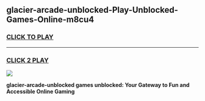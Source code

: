 
## glacier-arcade-unblocked-Play-Unblocked-Games-Online-m8cu4
<h3>
<a href="https://premium76.site?title=glacier-arcade-unblocked&ref=25A">CLICK TO PLAY</a></h3>
<hr>

<h3>
<a href="https://premium76.site?title=glacier-arcade-unblocked&ref=25A">CLICK 2 PLAY</a>
  
</h3>

<a href="https://premium76.site?title=glacier-arcade-unblocked&ref=25A"><img src="https://clearcache.store/games.png"></a>


**glacier-arcade-unblocked games unblocked: Your Gateway to Fun and Accessible Online Gaming**
